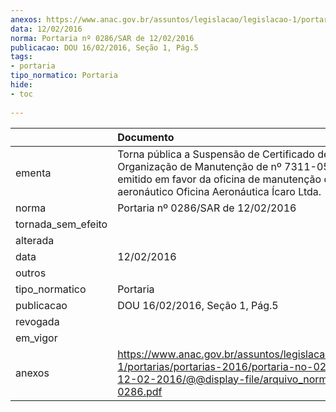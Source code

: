 ```yaml
---
anexos: https://www.anac.gov.br/assuntos/legislacao/legislacao-1/portarias/portarias-2016/portaria-no-0286-sar-de-12-02-2016/@@display-file/arquivo_norma/PA2016-0286.pdf
data: 12/02/2016
norma: Portaria nº 0286/SAR de 12/02/2016
publicacao: DOU 16/02/2016, Seção 1, Pág.5
tags:
- portaria
tipo_normatico: Portaria
hide: 
- toc 
 
---
```


|                    | Documento                                                                                                                                                                                  |
|:-------------------|:-------------------------------------------------------------------------------------------------------------------------------------------------------------------------------------------|
| ementa             | Torna pública a Suspensão de Certificado de Organização de Manutenção de nº 7311-05/ANAC, emitido em favor da oficina de manutenção de produto aeronáutico Oficina Aeronáutica Ícaro Ltda. |
| norma              | Portaria nº 0286/SAR de 12/02/2016                                                                                                                                                         |
| tornada_sem_efeito |                                                                                                                                                                                            |
| alterada           |                                                                                                                                                                                            |
| data               | 12/02/2016                                                                                                                                                                                 |
| outros             |                                                                                                                                                                                            |
| tipo_normatico     | Portaria                                                                                                                                                                                   |
| publicacao         | DOU 16/02/2016, Seção 1, Pág.5                                                                                                                                                             |
| revogada           |                                                                                                                                                                                            |
| em_vigor           |                                                                                                                                                                                            |
| anexos             | https://www.anac.gov.br/assuntos/legislacao/legislacao-1/portarias/portarias-2016/portaria-no-0286-sar-de-12-02-2016/@@display-file/arquivo_norma/PA2016-0286.pdf                          |